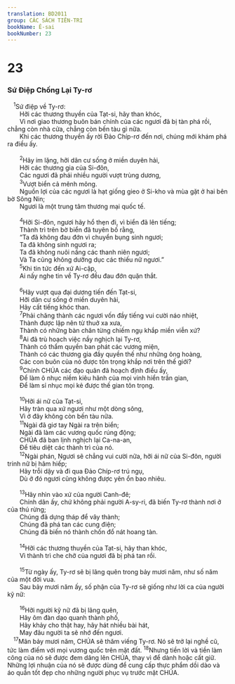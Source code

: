```yaml
---
translation: BD2011
group: CÁC SÁCH TIÊN-TRI
bookName: Ê-sai 
bookNumber: 23
---
```


<div class="title"><h1>23</h1><h3>Sứ Ðiệp Chống Lại Ty-rơ</h3></div>
<span class="verse es_23_1"> <sup>1</sup>Sứ điệp về Ty-rơ: <br/>  Hỡi các thương thuyền của Tạt-si, hãy than khóc,<br/>  Vì nơi giao thương buôn bán chính của các ngươi đã bị tàn phá rồi, chẳng còn nhà cửa, chẳng còn bến tàu gì nữa.<br/>  Khi các thương thuyền ấy rời Ðảo Chíp-rơ đến nơi, chúng mới khám phá ra điều ấy.<br/><br/></span>
<span class="verse es_23_2">  <sup>2</sup>Hãy im lặng, hỡi dân cư sống ở miền duyên hải,<br/>  Hỡi các thương gia của Si-đôn,<br/>  Các ngươi đã phái nhiều người vượt trùng dương,<br/></span>
<span class="verse es_23_3">  <sup>3</sup>Vượt biển cả mênh mông.<br/>  Nguồn lợi của các ngươi là hạt giống gieo ở Si-kho và mùa gặt ở hai bên bờ Sông Nin;<br/>  Ngươi là một trung tâm thương mại quốc tế.<br/><br/></span>
<span class="verse es_23_4">  <sup>4</sup>Hỡi Si-đôn, ngươi hãy hổ thẹn đi, vì biển đã lên tiếng;<br/>  Thành trì trên bờ biển đã tuyên bố rằng,<br/>  “Ta đã không đau đớn vì chuyển bụng sinh ngươi;<br/>  Ta đã không sinh ngươi ra;<br/>  Ta đã không nuôi nấng các thanh niên ngươi;<br/>  Và Ta cũng không dưỡng dục các thiếu nữ ngươi.”<br/></span>
<span class="verse es_23_5">  <sup>5</sup>Khi tin tức đến xứ Ai-cập,<br/>  Ai nấy nghe tin về Ty-rơ đều đau đớn quặn thắt.<br/><br/></span>
<span class="verse es_23_6">  <sup>6</sup>Hãy vượt qua đại dương tiến đến Tạt-si,<br/>  Hỡi dân cư sống ở miền duyên hải,<br/>  Hãy cất tiếng khóc than.<br/></span>
<span class="verse es_23_7">  <sup>7</sup>Phải chăng thành các ngươi vốn đầy tiếng vui cười náo nhiệt,<br/>  Thành được lập nên từ thuở xa xưa,<br/>  Thành có những bàn chân từng chiếm ngụ khắp miền viễn xứ?<br/></span>
<span class="verse es_23_8">  <sup>8</sup>Ai đã trù hoạch việc nầy nghịch lại Ty-rơ,<br/>  Thành có thẩm quyền ban phát các vương miện,<br/>  Thành có các thương gia đầy quyền thế như những ông hoàng,<br/>  Các con buôn của nó được tôn trọng khắp nơi trên thế giới?<br/></span>
<span class="verse es_23_9">  <sup>9</sup>Chính CHÚA các đạo quân đã hoạch định điều ấy, <br/>  Ðể làm ô nhục niềm kiêu hãnh của mọi vinh hiển trần gian,<br/>  Ðể làm sỉ nhục mọi kẻ được thế gian tôn trọng.<br/><br/></span>
<span class="verse es_23_10">  <sup>10</sup>Hỡi ái nữ của Tạt-si,<br/>  Hãy tràn qua xứ ngươi như một dòng sông, <br/>  Vì ở đây không còn bến tàu nữa.<br/></span>
<span class="verse es_23_11">  <sup>11</sup>Ngài đã giơ tay Ngài ra trên biển;<br/>  Ngài đã làm các vương quốc rúng động;<br/>  CHÚA đã ban lịnh nghịch lại Ca-na-an, <br/>  Ðể tiêu diệt các thành trì của nó.<br/></span>
<span class="verse es_23_12">  <sup>12</sup>Ngài phán, Ngươi sẽ chẳng vui cười nữa, hỡi ái nữ của Si-đôn, người trinh nữ bị hãm hiếp;<br/>  Hãy trỗi dậy và đi qua Ðảo Chíp-rơ trú ngụ,<br/>  Dù ở đó ngươi cũng không được yên ổn bao nhiêu.<br/><br/></span>
<span class="verse es_23_13">  <sup>13</sup>Hãy nhìn vào xứ của người Canh-đê;<br/>  Chính dân ấy, chứ không phải người A-sy-ri, đã biến Ty-rơ thành nơi ở của thú rừng;<br/>  Chúng đã dựng tháp để vây thành;<br/>  Chúng đã phá tan các cung điện;<br/>  Chúng đã biến nó thành chốn đổ nát hoang tàn. <br/><br/></span>
<span class="verse es_23_14">  <sup>14</sup>Hỡi các thương thuyền của Tạt-si, hãy than khóc,<br/>  Vì thành trì che chở của ngươi đã bị phá tan rồi.<br/><br/></span>
<span class="verse es_23_15">  <sup>15</sup>Từ ngày ấy, Ty-rơ sẽ bị lãng quên trong bảy mươi năm, như số năm của một đời vua. <br/>  Sau bảy mươi năm ấy, số phận của Ty-rơ sẽ giống như lời ca của người kỹ nữ:<br/><br/></span>
<span class="verse es_23_16">  <sup>16</sup>Hỡi người kỹ nữ đã bị lãng quên,<br/>  Hãy ôm đàn dạo quanh thành phố,<br/>  Hãy khảy cho thật hay, hãy hát nhiều bài hát,<br/>  May đâu người ta sẽ nhớ đến ngươi.<br/></span>
<span class="verse es_23_17"> <sup>17</sup>Mãn bảy mươi năm, CHÚA sẽ thăm viếng Ty-rơ. Nó sẽ trở lại nghề cũ, tức làm điếm với mọi vương quốc trên mặt đất. </span>
<span class="verse es_23_18"><sup>18</sup>Nhưng tiền lời và tiền làm công của nó sẽ được đem dâng lên CHÚA, thay vì để dành hoặc cất giữ. Những lợi nhuận của nó sẽ được dùng để cung cấp thực phẩm dồi dào và áo quần tốt đẹp cho những người phục vụ trước mặt CHÚA.<br/></span>
